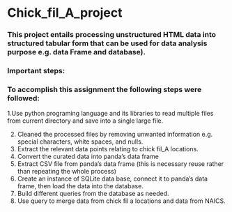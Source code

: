# Chick_fil_A_project

### This project entails processing unstructured HTML data into structured tabular form that can be used for data analysis purpose e.g. data Frame and database). 
### Important steps: 
### To accomplish this assignment the following steps were followed: 
1.Use python programing language and its libraries to read multiple files from current directory and save into a single large file.

2. Cleaned the processed files by removing unwanted information e.g. special characters, white spaces, and nulls. 
3. Extract the relevant data points relating to chick fil_A locations. 
4. Convert the curated data into panda’s data frame
5. Extract CSV file from panda’s data frame (this is necessary reuse rather than repeating the whole process) 
6. Create an instance of SQLite data base, connect it to panda’s data frame, then load the data into the database. 
7. Build different queries from the database as needed. 
8. Use query to merge data from chick fil a locations and data from NAICS.
